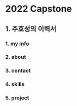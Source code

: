 # 2022 Capstone
## 1. 주호성의 이력서
  ###   1. my info
  ###   2. about
  ###   3. contact
  ###   4. skills
  ###   5. project
